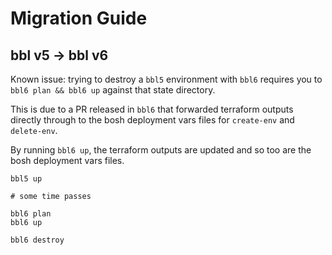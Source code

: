# Migration Guide

## bbl v5 -> bbl v6

Known issue: trying to destroy a `bbl5` environment with `bbl6` requires you to
`bbl6 plan && bbl6 up` against that state directory.

This is due to a PR released in `bbl6` that forwarded terraform outputs directly
through to the bosh deployment vars files for `create-env` and `delete-env`.

By running `bbl6 up`, the terraform outputs are updated and so too are the
bosh deployment vars files.

```
bbl5 up

# some time passes

bbl6 plan
bbl6 up

bbl6 destroy
```
